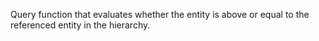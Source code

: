 Query function that evaluates whether the entity is above or equal to the referenced entity in the hierarchy. 